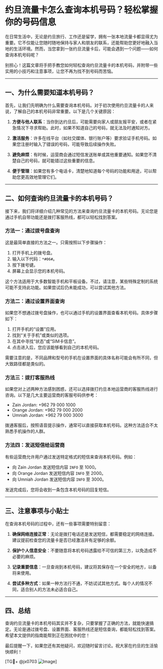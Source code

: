 # 约旦流量卡怎么查询本机号码？轻松掌握你的号码信息

在日常生活中，无论是约旦旅行、工作还是留学，拥有一张本地流量卡都显得尤为重要。它不仅能让您随时随地保持与家人和朋友的联系，还能帮助您更好地融入当地的生活环境。然而，当您拿到一张约旦流量卡后，可能会遇到一个问题——如何查询本机号码呢？

别担心！这篇文章将手把手教您如何轻松查询约旦流量卡的本机号码，并附带一些实用的小技巧和注意事项，让您不再为找不到号码而苦恼。

---

## 一、为什么需要知道本机号码？

首先，让我们先明确为什么需要查询本机号码。对于初次使用约旦流量卡的人来说，了解自己的本机号码非常重要。以下是几个关键原因：

1. **方便与他人联系**：当你到达约旦后，可能需要向家人或朋友报平安，或者在紧急情况下寻求帮助。此时，如果不知道自己的号码，就无法及时通知对方。

2. **激活服务**：许多在线平台（如社交媒体、银行账户等）要求验证手机号码。如果您注册时输入了错误的号码，可能导致后续操作失败。

3. **避免麻烦**：有时候，运营商会通过短信发送账单或其他重要通知。如果您不清楚自己的号码，就可能错过这些重要的信息。

4. **便于管理**：如果您有多个电话卡，清楚地知道每个号码的功能和用途，可以帮助您更高效地管理它们。

---

## 二、如何查询约旦流量卡的本机号码？

接下来，我们将详细介绍几种常见的方法来查询约旦流量卡的本机号码。无论您是通过手机自带功能还是拨打客服热线，都可以轻松找到答案。

### 方法一：通过拨号盘查询

这是最简单直接的方法之一。只需按照以下步骤操作：

1. 打开手机上的拨号盘。
2. 输入以下代码：`*#06#`。
3. 按下拨号键。
4. 屏幕上会显示您的本机号码。

这个方法适用于大多数智能手机和平板设备。不过，请注意，某些特殊定制的系统可能不支持此功能。如果尝试后仍未能成功，可以尝试其他方法。

### 方法二：通过设置界面查询

如果您不想通过拨号盘操作，也可以通过手机的设置界面查看本机号码。具体步骤如下：

1. 打开手机的“设置”应用。
2. 找到“关于手机”或类似的选项。
3. 在其中寻找“状态”或“SIM卡信息”。
4. 点击进入后，您应该能够看到自己的本机号码。

需要注意的是，不同品牌和型号的手机在设置界面的具体名称可能会有所不同，但大致路径都是类似的。

### 方法三：拨打客服热线

如果您对上述两种方法感到困惑，还可以选择拨打约旦本地运营商的客服热线进行咨询。以下是几大主要运营商的客服号码供参考：

- Zain Jordan: +962 79 000 1000
- Orange Jordan: +962 79 000 2000
- Umniah Jordan: +962 79 000 3000

拨通客服后，按照语音提示操作，通常可以直接获取本机号码。这种方法适合不太熟悉手机操作的人群。

### 方法四：发送短信给运营商

有些运营商允许用户通过发送特定格式的短信来查询本机号码。例如：

- 向 Zain Jordan 发送短信内容 `INFO` 至 1000。
- 向 Orange Jordan 发送短信内容 `INFO` 至 2000。
- 向 Umniah Jordan 发送短信内容 `INFO` 至 3000。

发送完成后，您将会收到一条包含本机号码的回复短信。

---

## 三、注意事项与小贴士

在查询本机号码的过程中，还有一些事项需要特别留意：

1. **确保网络连接正常**：无论是拨打电话还是发送短信，都需要稳定的网络连接。建议提前检查您的流量卡是否已经激活并有足够的余额。

2. **保护个人信息安全**：不要随意将本机号码透露给不可信的第三方，以免造成不必要的麻烦。

3. **记录重要信息**：一旦查询到本机号码，建议将其保存在一个安全的地方，以备将来使用。

4. **尝试多种方式**：如果一种方法行不通，不妨试试其他方式。每个人的情况不同，适合别人的方法未必适合自己。

---

## 四、总结

查询约旦流量卡的本机号码其实并不复杂，只要掌握了正确的方法，就能快速搞定。无论是通过拨号盘、设置界面、客服热线还是短信查询，都能轻松找到答案。希望本文提供的指南能帮到正在困扰中的您！

最后提醒一下，如果您还有其他疑问，欢迎随时留言讨论。祝大家在约旦的生活愉快顺利！

[TG💪+ @jx0703 ![Image](https://github.com/user-attachments/assets/dbca1d08-cadb-493c-b0ec-ad6f7a83f270)]